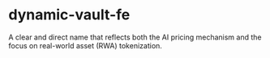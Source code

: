 # dynamic-vault-fe
A clear and direct name that reflects both the AI pricing mechanism and the focus on real-world asset (RWA) tokenization.
